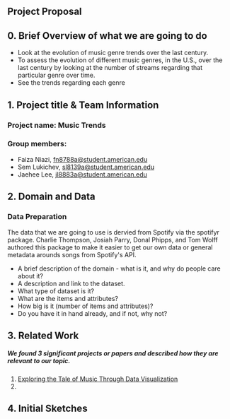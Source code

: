 ## Project Proposal 

## 0. Brief Overview of what we are going to do 
- Look at the evolution of music genre trends over the last century. 
- To assess the evolution of different music genres, in the U.S., over the last century by looking at the number of streams regarding that particular genre over time. 
- See the trends regarding each genre

## 1. Project title & Team Information
### Project name: Music Trends
### Group members: 
- Faiza Niazi, fn8788a@student.american.edu 
- Sem Lukichev, sl8139a@student.american.edu 
- Jaehee Lee, jl8883a@student.american.edu

## 2. Domain and Data

### Data Preparation 
The data that we are going to use is dervied from Spotify via the spotifyr package. Charlie Thompson, Josiah Parry, Donal Phipps, and Tom Wolff authored this package to make it easier to get our own data or general metadata arounds songs from Spotify's API. 

- A brief description of the domain - what is it, and why do people care about it?
- A description and link to the dataset.
- What type of dataset is it?
- What are the items and attributes?
- How big is it (number of items and attributes)?
- Do you have it in hand already, and if not, why not?

## 3. Related Work
##### We found 3 significant projects or papers and described how they are relevant to our topic.

1. [Exploring the Tale of Music Through Data Visualization](https://www.analyticsvidhya.com/blog/2020/12/exploring-the-tale-of-music-through-data-visualization/)
2. 


## 4. Initial Sketches
